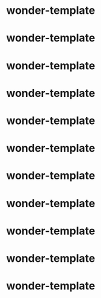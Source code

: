 # wonder-template
# wonder-template
# wonder-template
# wonder-template
# wonder-template
# wonder-template
# wonder-template
# wonder-template
# wonder-template
# wonder-template
# wonder-template
